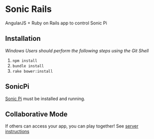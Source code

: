 # Sonic Rails
AngularJS + Ruby on Rails app to control Sonic Pi

## Installation
*Windows Users should perform the following steps using the Git Shell*

1. `npm install`
2. `bundle install`
3. `rake bower:install`

## SonicPi
[Sonic Pi](http://sonic-pi.net/) must be installed and running.

## Collaborative Mode
If others can access your app, you can play together! See [server instructions](server_instructions.md)